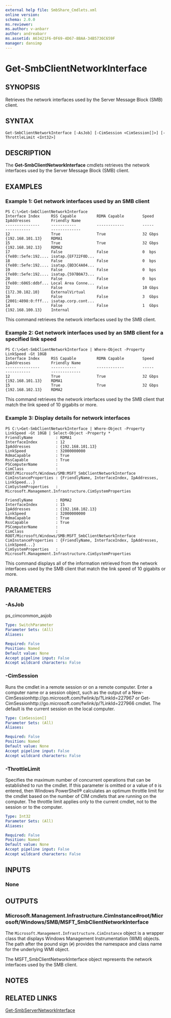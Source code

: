 ```yaml
---
external help file: SmbShare_Cmdlets.xml
online version: 
schema: 2.0.0
ms.reviewer:
ms.author: v-anbarr
author: andreabarr
ms.assetid: A63421F6-0F69-4D67-8BAA-34B5736C659F
manager: dansimp
---
```


# Get-SmbClientNetworkInterface

## SYNOPSIS
Retrieves the network interfaces used by the Server Message Block (SMB) client.

## SYNTAX

```
Get-SmbClientNetworkInterface [-AsJob] [-CimSession <CimSession[]>] [-ThrottleLimit <Int32>]
```

## DESCRIPTION
The **Get-SmbClientNetworkInterface** cmdlets retrieves the network interfaces used by the Server Message Block (SMB) client.

## EXAMPLES

### Example 1: Get network interfaces used by an SMB client
```
PS C:\>Get-SmbClientNetworkInterface
Interface Index     RSS Capable         RDMA Capable        Speed               IpAddresses         Friendly Name 
---------------     -----------         ------------        -----               -----------         ------------- 
12                  True                True                32 Gbps             {192.168.101.13}    RDMA1 
15                  True                True                32 Gbps             {192.168.102.13}    RDMA2 
17                  False               False               0  bps              {fe80::5efe:192.... isatap.{EF722F0D... 
18                  False               False               0  bps              {fe80::5efe:192.... isatap.{BD3C4A04... 
19                  False               False               0  bps              {fe80::5efe:192.... isatap.{597B0A73... 
20                  False               False               0  bps              {fe80::6065:ddbf... Local Area Conne... 
32                  False               False               10 Gbps             {172.30.182.10}     ExternalVirtual 
16                  False               False               3  Gbps             {2001:4898:0:fff... isatap.corp.cont... 
14                  False               False               1  Gbps             {192.168.100.13}    Internal
```

This command retrieves the network interfaces used by the SMB client.

### Example 2: Get network interfaces used by an SMB client for a specified link speed
```
PS C:\>Get-SmbClientNetworkInterface | Where-Object -Property LinkSpeed -Gt 10GB
Interface Index     RSS Capable         RDMA Capable        Speed               IpAddresses         Friendly Name 
---------------     -----------         ------------        -----               -----------         ------------- 
12                  True                True                32 Gbps             {192.168.101.13}    RDMA1 
15                  True                True                32 Gbps             {192.168.102.13}    RDMA2
```

This command retrieves the network interfaces used by the SMB client that match the link speed of 10 gigabits or more.

### Example 3: Display details for network interfaces
```
PS C:\>Get-SmbClientNetworkInterface | Where-Object -Property LinkSpeed -Gt 10GB | Select-Object -Property *
FriendlyName          : RDMA1 
InterfaceIndex        : 12 
IpAddresses           : {192.168.101.13} 
LinkSpeed             : 32000000000 
RdmaCapable           : True 
RssCapable            : True 
PSComputerName        : 
CimClass              : ROOT/Microsoft/Windows/SMB:MSFT_SmbClientNetworkInterface 
CimInstanceProperties : {FriendlyName, InterfaceIndex, IpAddresses, LinkSpeed...} 
CimSystemProperties   : Microsoft.Management.Infrastructure.CimSystemProperties 

FriendlyName          : RDMA2 
InterfaceIndex        : 15 
IpAddresses           : {192.168.102.13} 
LinkSpeed             : 32000000000 
RdmaCapable           : True 
RssCapable            : True 
PSComputerName        : 
CimClass              : ROOT/Microsoft/Windows/SMB:MSFT_SmbClientNetworkInterface 
CimInstanceProperties : {FriendlyName, InterfaceIndex, IpAddresses, LinkSpeed...} 
CimSystemProperties   : Microsoft.Management.Infrastructure.CimSystemProperties
```

This command displays all of the information retrieved from the network interfaces used by the SMB client that match the link speed of 10 gigabits or more.

## PARAMETERS

### -AsJob
ps_cimcommon_asjob

```yaml
Type: SwitchParameter
Parameter Sets: (All)
Aliases: 

Required: False
Position: Named
Default value: None
Accept pipeline input: False
Accept wildcard characters: False
```

### -CimSession
Runs the cmdlet in a remote session or on a remote computer.
Enter a computer name or a session object, such as the output of a New-CimSessionhttp://go.microsoft.com/fwlink/p/?LinkId=227967 or Get-CimSessionhttp://go.microsoft.com/fwlink/p/?LinkId=227966 cmdlet.
The default is the current session on the local computer.

```yaml
Type: CimSession[]
Parameter Sets: (All)
Aliases: 

Required: False
Position: Named
Default value: None
Accept pipeline input: False
Accept wildcard characters: False
```

### -ThrottleLimit
Specifies the maximum number of concurrent operations that can be established to run the cmdlet.
If this parameter is omitted or a value of `0` is entered, then Windows PowerShell® calculates an optimum throttle limit for the cmdlet based on the number of CIM cmdlets that are running on the computer.
The throttle limit applies only to the current cmdlet, not to the session or to the computer.

```yaml
Type: Int32
Parameter Sets: (All)
Aliases: 

Required: False
Position: Named
Default value: None
Accept pipeline input: False
Accept wildcard characters: False
```

## INPUTS

### None

## OUTPUTS

### Microsoft.Management.Infrastructure.CimInstance#root/Microsoft/Windows/SMB/MSFT_SmbClientNetworkInterface
The `Microsoft.Management.Infrastructure.CimInstance` object is a wrapper class that displays Windows Management Instrumentation (WMI) objects.
The path after the pound sign (`#`) provides the namespace and class name for the underlying WMI object.

The MSFT_SmbClientNetworkInterface object represents the network interfaces used by the SMB client.

## NOTES

## RELATED LINKS

[Get-SmbServerNetworkInterface](./Get-SmbServerNetworkInterface.md)
